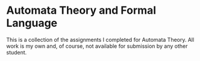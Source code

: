 # Automata Theory and Formal Language

This is a collection of the assignments I completed for Automata Theory. All work is my own and, of course, not available for submission by any other student. 
